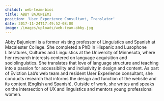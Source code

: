```yaml
---
childof: web-team-bios
title: ABBY BAJUNIEMI
position: 'User Experience Consultant, Translator'
date: 2017-11-24T17:49:52-08:00
image: /images/uploads/web-team-abby.jpg
---
```

Abby Bajuniemi is a former visiting professor of Linguistics and Spanish at Macalester College. She completed a PhD in Hispanic and Lusophone Literatures, Cultures and Linguistics at the University of Minnesota, where her research interests centered on language acquisition and sociolinguistics. She translates that love of language structure and teaching into a passion for accessibility and inclusivity in design and content. As part of Eviction Lab’s web team and resident User Experience consultant, she conducts research that informs the design and function of the website and its content (English and Spanish). Outside of work, she writes and speaks on the intersection of UX and linguistics and mentors young professional women.

